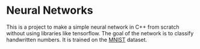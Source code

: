 # Neural Networks
This is a project to make a simple neural network in C++ from scratch without using libraries like tensorflow.
The goal of the network is to classify handwritten numbers. It is trained on the [MNIST](http://yann.lecun.com/exdb/mnist/) dataset.

